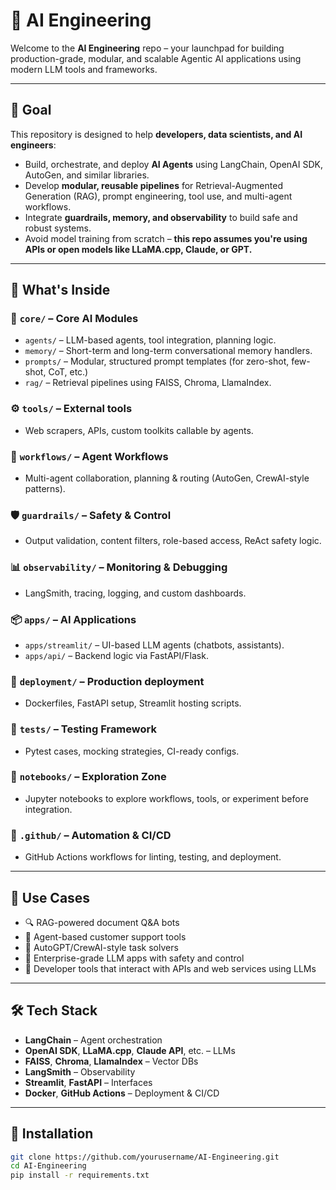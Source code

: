 # 🤖 AI Engineering

Welcome to the **AI Engineering** repo – your launchpad for building production-grade, modular, and scalable Agentic AI applications using modern LLM tools and frameworks.

---

## 🚀 Goal

This repository is designed to help **developers, data scientists, and AI engineers**:
- Build, orchestrate, and deploy **AI Agents** using LangChain, OpenAI SDK, AutoGen, and similar libraries.
- Develop **modular, reusable pipelines** for Retrieval-Augmented Generation (RAG), prompt engineering, tool use, and multi-agent workflows.
- Integrate **guardrails, memory, and observability** to build safe and robust systems.
- Avoid model training from scratch – **this repo assumes you're using APIs or open models like LLaMA.cpp, Claude, or GPT.**

---

## 🧠 What's Inside

### 📂 `core/` – Core AI Modules
- `agents/` – LLM-based agents, tool integration, planning logic.
- `memory/` – Short-term and long-term conversational memory handlers.
- `prompts/` – Modular, structured prompt templates (for zero-shot, few-shot, CoT, etc.)
- `rag/` – Retrieval pipelines using FAISS, Chroma, LlamaIndex.

### ⚙️ `tools/` – External tools
- Web scrapers, APIs, custom toolkits callable by agents.

### 🔁 `workflows/` – Agent Workflows
- Multi-agent collaboration, planning & routing (AutoGen, CrewAI-style patterns).

### 🛡️ `guardrails/` – Safety & Control
- Output validation, content filters, role-based access, ReAct safety logic.

### 📊 `observability/` – Monitoring & Debugging
- LangSmith, tracing, logging, and custom dashboards.

### 📦 `apps/` – AI Applications
- `apps/streamlit/` – UI-based LLM agents (chatbots, assistants).
- `apps/api/` – Backend logic via FastAPI/Flask.

### 🚀 `deployment/` – Production deployment
- Dockerfiles, FastAPI setup, Streamlit hosting scripts.

### 🧪 `tests/` – Testing Framework
- Pytest cases, mocking strategies, CI-ready configs.

### 📓 `notebooks/` – Exploration Zone
- Jupyter notebooks to explore workflows, tools, or experiment before integration.

### 📁 `.github/` – Automation & CI/CD
- GitHub Actions workflows for linting, testing, and deployment.

---

## 📌 Use Cases

- 🔍 RAG-powered document Q&A bots
- 🤖 Agent-based customer support tools
- 🧠 AutoGPT/CrewAI-style task solvers
- 🔐 Enterprise-grade LLM apps with safety and control
- 🧰 Developer tools that interact with APIs and web services using LLMs

---

## 🛠️ Tech Stack

- **LangChain** – Agent orchestration
- **OpenAI SDK**, **LLaMA.cpp**, **Claude API**, etc. – LLMs
- **FAISS**, **Chroma**, **LlamaIndex** – Vector DBs
- **LangSmith** – Observability
- **Streamlit**, **FastAPI** – Interfaces
- **Docker**, **GitHub Actions** – Deployment & CI/CD

---

## 🧰 Installation

```bash
git clone https://github.com/yourusername/AI-Engineering.git
cd AI-Engineering
pip install -r requirements.txt
